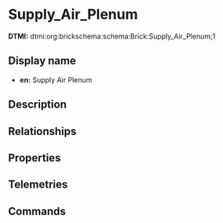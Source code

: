 # Supply_Air_Plenum
**DTMI:** dtmi:org:brickschema:schema:Brick:Supply_Air_Plenum;1
## Display name
- **en:** Supply Air Plenum
## Description
## Relationships
## Properties
## Telemetries
## Commands
